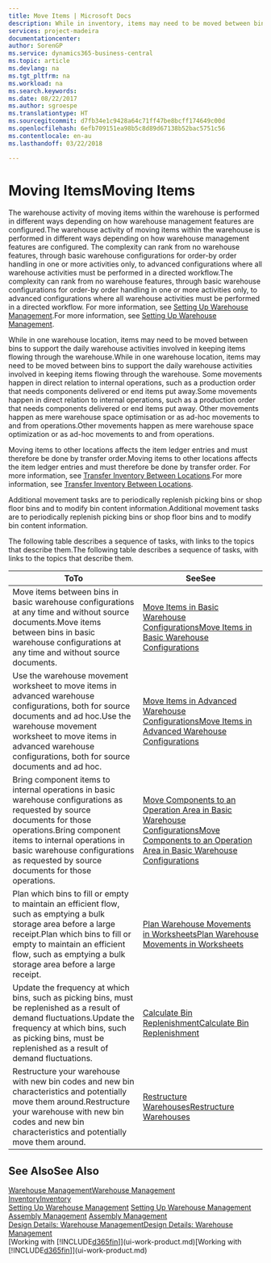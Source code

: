 ```yaml
---
title: Move Items | Microsoft Docs
description: While in inventory, items may need to be moved between bins to support the daily warehouse activities involved in keeping items flowing through the warehouse. Some movements happen in direct relation to internal operations, such as a production order that needs components delivered or end items put away. Other movements happen as mere warehouse space optimisation or as ad-hoc movements to and from operations.
services: project-madeira
documentationcenter: 
author: SorenGP
ms.service: dynamics365-business-central
ms.topic: article
ms.devlang: na
ms.tgt_pltfrm: na
ms.workload: na
ms.search.keywords: 
ms.date: 08/22/2017
ms.author: sgroespe
ms.translationtype: HT
ms.sourcegitcommit: d7fb34e1c9428a64c71ff47be8bcff174649c00d
ms.openlocfilehash: 6efb709151ea98b5c8d89d67138b52bac5751c56
ms.contentlocale: en-au
ms.lasthandoff: 03/22/2018

---
```

# <a name="moving-items"></a><span data-ttu-id="e951d-105">Moving Items</span><span class="sxs-lookup"><span data-stu-id="e951d-105">Moving Items</span></span>
<span data-ttu-id="e951d-106">The warehouse activity of moving items within the warehouse is performed in different ways depending on how warehouse management features are configured.</span><span class="sxs-lookup"><span data-stu-id="e951d-106">The warehouse activity of moving items within the warehouse is performed in different ways depending on how warehouse management features are configured.</span></span> <span data-ttu-id="e951d-107">The complexity can rank from no warehouse features, through basic warehouse configurations for order-by order handling in one or more activities only, to advanced configurations where all warehouse activities must be performed in a directed workflow.</span><span class="sxs-lookup"><span data-stu-id="e951d-107">The complexity can rank from no warehouse features, through basic warehouse configurations for order-by order handling in one or more activities only, to advanced configurations where all warehouse activities must be performed in a directed workflow.</span></span> <span data-ttu-id="e951d-108">For more information, see [Setting Up Warehouse Management](warehouse-setup-warehouse.md).</span><span class="sxs-lookup"><span data-stu-id="e951d-108">For more information, see [Setting Up Warehouse Management](warehouse-setup-warehouse.md).</span></span>

<span data-ttu-id="e951d-109">While in one warehouse location, items may need to be moved between bins to support the daily warehouse activities involved in keeping items flowing through the warehouse.</span><span class="sxs-lookup"><span data-stu-id="e951d-109">While in one warehouse location, items may need to be moved between bins to support the daily warehouse activities involved in keeping items flowing through the warehouse.</span></span> <span data-ttu-id="e951d-110">Some movements happen in direct relation to internal operations, such as a production order that needs components delivered or end items put away.</span><span class="sxs-lookup"><span data-stu-id="e951d-110">Some movements happen in direct relation to internal operations, such as a production order that needs components delivered or end items put away.</span></span> <span data-ttu-id="e951d-111">Other movements happen as mere warehouse space optimisation or as ad-hoc movements to and from operations.</span><span class="sxs-lookup"><span data-stu-id="e951d-111">Other movements happen as mere warehouse space optimization or as ad-hoc movements to and from operations.</span></span>

<span data-ttu-id="e951d-112">Moving items to other locations affects the item ledger entries and must therefore be done by transfer order.</span><span class="sxs-lookup"><span data-stu-id="e951d-112">Moving items to other locations affects the item ledger entries and must therefore be done by transfer order.</span></span> <span data-ttu-id="e951d-113">For more information, see [Transfer Inventory Between Locations](inventory-how-transfer-between-locations.md).</span><span class="sxs-lookup"><span data-stu-id="e951d-113">For more information, see [Transfer Inventory Between Locations](inventory-how-transfer-between-locations.md).</span></span>  

<span data-ttu-id="e951d-114">Additional movement tasks are to periodically replenish picking bins or shop floor bins and to modify bin content information.</span><span class="sxs-lookup"><span data-stu-id="e951d-114">Additional movement tasks are to periodically replenish picking bins or shop floor bins and to modify bin content information.</span></span>  

 <span data-ttu-id="e951d-115">The following table describes a sequence of tasks, with links to the topics that describe them.</span><span class="sxs-lookup"><span data-stu-id="e951d-115">The following table describes a sequence of tasks, with links to the topics that describe them.</span></span>   

|<span data-ttu-id="e951d-116">**To**</span><span class="sxs-lookup"><span data-stu-id="e951d-116">**To**</span></span>|<span data-ttu-id="e951d-117">**See**</span><span class="sxs-lookup"><span data-stu-id="e951d-117">**See**</span></span>|  
|------------|-------------|  
|<span data-ttu-id="e951d-118">Move items between bins in basic warehouse configurations at any time and without source documents.</span><span class="sxs-lookup"><span data-stu-id="e951d-118">Move items between bins in basic warehouse configurations at any time and without source documents.</span></span>|[<span data-ttu-id="e951d-119">Move Items in Basic Warehouse Configurations</span><span class="sxs-lookup"><span data-stu-id="e951d-119">Move Items in Basic Warehouse Configurations</span></span>](warehouse-how-to-move-items-ad-hoc-in-basic-warehousing.md)|
|<span data-ttu-id="e951d-120">Use the warehouse movement worksheet to move items in advanced warehouse configurations, both for source documents and ad hoc.</span><span class="sxs-lookup"><span data-stu-id="e951d-120">Use the warehouse movement worksheet to move items in advanced warehouse configurations, both for source documents and ad hoc.</span></span>|[<span data-ttu-id="e951d-121">Move Items in Advanced Warehouse Configurations</span><span class="sxs-lookup"><span data-stu-id="e951d-121">Move Items in Advanced Warehouse Configurations</span></span>](warehouse-how-to-move-items-in-advanced-warehousing.md)|  
|<span data-ttu-id="e951d-122">Bring component items to internal operations in basic warehouse configurations as requested by source documents for those operations.</span><span class="sxs-lookup"><span data-stu-id="e951d-122">Bring component items to internal operations in basic warehouse configurations as requested by source documents for those operations.</span></span>|[<span data-ttu-id="e951d-123">Move Components to an Operation Area in Basic Warehouse Configurations</span><span class="sxs-lookup"><span data-stu-id="e951d-123">Move Components to an Operation Area in Basic Warehouse Configurations</span></span>](warehouse-how-to-move-components-to-an-operation-area-in-basic-warehousing.md)|
|<span data-ttu-id="e951d-124">Plan which bins to fill or empty to maintain an efficient flow, such as emptying a bulk storage area before a large receipt.</span><span class="sxs-lookup"><span data-stu-id="e951d-124">Plan which bins to fill or empty to maintain an efficient flow, such as emptying a bulk storage area before a large receipt.</span></span>|[<span data-ttu-id="e951d-125">Plan Warehouse Movements in Worksheets</span><span class="sxs-lookup"><span data-stu-id="e951d-125">Plan Warehouse Movements in Worksheets</span></span>](warehouse-how-to-plan-warehouse-movements-in-worksheets.md)|
|<span data-ttu-id="e951d-126">Update the frequency at which bins, such as picking bins, must be replenished as a result of demand fluctuations.</span><span class="sxs-lookup"><span data-stu-id="e951d-126">Update the frequency at which bins, such as picking bins, must be replenished as a result of demand fluctuations.</span></span>|[<span data-ttu-id="e951d-127">Calculate Bin Replenishment</span><span class="sxs-lookup"><span data-stu-id="e951d-127">Calculate Bin Replenishment</span></span>](warehouse-how-to-calculate-bin-replenishment.md)|
|<span data-ttu-id="e951d-128">Restructure your warehouse with new bin codes and new bin characteristics and potentially move them around.</span><span class="sxs-lookup"><span data-stu-id="e951d-128">Restructure your warehouse with new bin codes and new bin characteristics and potentially move them around.</span></span>|[<span data-ttu-id="e951d-129">Restructure Warehouses</span><span class="sxs-lookup"><span data-stu-id="e951d-129">Restructure Warehouses</span></span>](warehouse-how-to-restructure-warehouses.md)|  

## <a name="see-also"></a><span data-ttu-id="e951d-130">See Also</span><span class="sxs-lookup"><span data-stu-id="e951d-130">See Also</span></span>  
[<span data-ttu-id="e951d-131">Warehouse Management</span><span class="sxs-lookup"><span data-stu-id="e951d-131">Warehouse Management</span></span>](warehouse-manage-warehouse.md)  
[<span data-ttu-id="e951d-132">Inventory</span><span class="sxs-lookup"><span data-stu-id="e951d-132">Inventory</span></span>](inventory-manage-inventory.md)  
<span data-ttu-id="e951d-133">[Setting Up Warehouse Management](warehouse-setup-warehouse.md)   </span><span class="sxs-lookup"><span data-stu-id="e951d-133">[Setting Up Warehouse Management](warehouse-setup-warehouse.md)   </span></span>  
<span data-ttu-id="e951d-134">[Assembly Management](assembly-assemble-items.md)  </span><span class="sxs-lookup"><span data-stu-id="e951d-134">[Assembly Management](assembly-assemble-items.md)  </span></span>  
[<span data-ttu-id="e951d-135">Design Details: Warehouse Management</span><span class="sxs-lookup"><span data-stu-id="e951d-135">Design Details: Warehouse Management</span></span>](design-details-warehouse-management.md)  
<span data-ttu-id="e951d-136">[Working with [!INCLUDE[d365fin](includes/d365fin_md.md)]](ui-work-product.md)</span><span class="sxs-lookup"><span data-stu-id="e951d-136">[Working with [!INCLUDE[d365fin](includes/d365fin_md.md)]](ui-work-product.md)</span></span>

